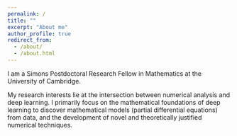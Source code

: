 ```yaml
---
permalink: /
title: ""
excerpt: "About me"
author_profile: true
redirect_from: 
  - /about/
  - /about.html
---
```


I am a Simons Postdoctoral Research Fellow in Mathematics at the University of Cambridge.

My research interests lie at the intersection between numerical analysis and deep learning. I primarily
focus on the mathematical foundations of deep learning to discover mathematical models (partial
differential equations) from data, and the development of novel and theoretically justified numerical
techniques.
